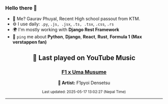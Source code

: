 ### Hello there 👋
- 💨 Me? Gaurav Phuyal, Recent High school passout from KTM.
- ⚙️ I use daily: `.py`, `.js, .jsx`, `.ts, .tsx`, `.css`, `.rs`
- 🌍 I'm mostly working with **Django Rest Framework**
- 💬 `ping` me about **Python**, **Django**, **React**, **Rust**, **Formula 1 (Max verstappen fan)**
<!-- YOUTUBE-MUSIC-START -->
<div align='center'>

## 🎵 Last played on YouTube Music

### [F1 x Uma Musume](https://www.youtube.com/results?search_query=F1pyoi%20Densetsu%20F1%20x%20Uma%20Musume)

**🎤 Artist:** F1pyoi Densetsu

<sub>Last updated: 2025-05-17 13:02:27 (Nepal Time)</sub>

</div>

<!-- YOUTUBE-MUSIC-END -->
<hr>

